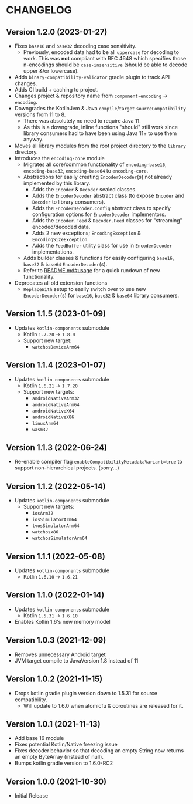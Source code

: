 # CHANGELOG

## Version 1.2.0 (2023-01-27)
 - Fixes `base16` and `base32` decoding case sensitivity.
     - Previously, encoded data had to be all `uppercase` for decoding to work. This 
       was **not** compliant with RFC 4648 which specifies those n-encodings should 
       be `case-insensitive` (should be able to decode upper &/or lowercase).
 - Adds `binary-compatibility-validator` gradle plugin to track API changes.
 - Adds CI build + caching to project.
 - Changes project & repository name from `component-encoding` -> `encoding`.
 - Downgrades the KotlinJvm & Java `compile`/`target` `sourceCompatibility` versions 
   from 11 to 8.
      - There was absolutely no need to require Java 11.
      - As this is a downgrade, inline functions "should" still work since 
        library consumers had to have been using Java 11+ to use them anyway.
 - Moves all library modules from the root project directory to the `library` directory.
 - Introduces the `encoding-core` module
     - Migrates all core/common functionality of `encoding-base16`, `encoding-base32`, 
       `encoding-base64` to `encoding-core`.
     - Abstractions for easily creating `EncoderDecoder`(s) not already implemented by
       this library.
         - Adds the `Encoder` & `Decoder` sealed classes.
         - Adds the `EncoderDecoder` abstract class (to expose `Encoder` and `Decoder` 
           to library consumers).
         - Adds the `EncoderDecoder.Config` abstract class to specify configuration 
           options for `EncoderDecoder` implementors.
         - Adds the `Encoder.Feed` & `Decoder.Feed` classes for "streaming" 
           encoded/decoded data.
         - Adds 2 new exceptions; `EncodingException` & `EncodingSizeException`.
         - Adds the `FeedBuffer` utility class for use in `EncoderDecoder` implementations.
      - Adds builder classes & functions for easily configuring `base16`, `base32` & 
        `base64` `EncoderDecoder`(s).
      - Refer to [README.md#usage](https://github.com/05nelsonm/encoding#usage) for a quick 
        rundown of new functionality.
 - Deprecates all old extension functions
     - `ReplaceWith` setup to easily switch over to use new `EncoderDecoder`(s) for
       `base16`, `base32` & `base64` library consumers.

## Version 1.1.5 (2023-01-09)
 - Updates `kotlin-components` submodule
     - Kotlin `1.7.20` -> `1.8.0`
     - Support new target:
         - `watchosDeviceArm64`

## Version 1.1.4 (2023-01-07)
 - Updates `kotlin-components` submodule
     - Kotlin `1.6.21` -> `1.7.20`
     - Support new targets:
         - `androidNativeArm32`
         - `androidNativeArm64`
         - `androidNativeX64`
         - `androidNativeX86`
         - `linuxArm64`
         - `wasm32`

## Version 1.1.3 (2022-06-24)
 - Re-enable compiler flag `enableCompatibilityMetadataVariant=true` to support
   non-hierarchical projects. (sorry...)

## Version 1.1.2 (2022-05-14)
 - Updates `kotlin-components` submodule
     - Support new targets:
         - `iosArm32`
         - `iosSimulatorArm64`
         - `tvosSimulatorArm64`
         - `watchosx86`
         - `watchosSimulatorArm64`

## Version 1.1.1 (2022-05-08)
 - Updates `kotlin-components` submodule
     - Kotlin `1.6.10` -> `1.6.21`

## Version 1.1.0 (2022-01-14)
 - Updates `kotlin-components` submodule
     - Kotlin `1.5.31` -> `1.6.10`
 - Enables Kotlin 1.6's new memory model

## Version 1.0.3 (2021-12-09)
 - Removes unnecessary Android target
 - JVM target compile to JavaVersion 1.8 instead of 11

## Version 1.0.2 (2021-11-15)
 - Drops kotlin gradle plugin version down to 1.5.31 for source
   compatibility.
     - Will update to 1.6.0 when atomicfu & coroutines are released for it.

## Version 1.0.1 (2021-11-13)
 - Add base 16 module
 - Fixes potential Kotlin/Native freezing issue
 - Fixes decoder behavior so that decoding an empty String now returns an
   empty ByteArray (instead of null).
 - Bumps kotlin gradle version to 1.6.0-RC2

## Version 1.0.0 (2021-10-30)
 - Initial Release
